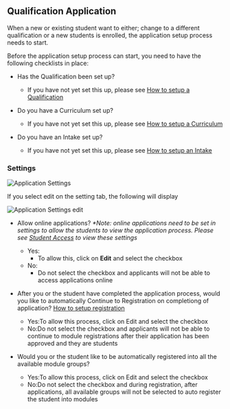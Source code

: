 ## **Qualification Application**

When a new or existing student want to either; change to a different qualification or a new students is enrolled, the application setup process needs to start.

Before the application setup process can start, you need to have the following checklists in place:

- Has the Qualification been set up?
  - If you have not yet set this up, please see [How to setup a Qualification](http://help.studentmanager.co.za/en/latest/Qualifications/addaqualification/)
  
- Do you have a Curriculum set up?
  - If you have not yet set this up, please see [How to setup a Curriculum](http://help.studentmanager.co.za/en/latest/Qualifications/setupcurriculums/)
  
- Do you have an Intake set up?
  - If you have not yet set this up, please see [How to setup an Intake](http://help.studentmanager.co.za/en/latest/Qualifications/addapplicationintake/)
  

### **Settings**

![Application Settings](https://docs.google.com/uc?export=download&id=1V699moLKH7dYG3RKM8Pk9j9xsjo9xuOj)

If you select edit on the setting tab, the following will display

![Application Settings edit](https://docs.google.com/uc?export=download&id=1xXaFIt3j7R6kKyGpGoUnapC9MBPxm9BG)

- Allow online applications?
    _*Note: online applications need to be set in settings to allow the students to view the application process.  Please see [Student Access](http://help.studentmanager.co.za/en/latest/More/settingsstudentaccess/) to view these settings_
  - Yes:
    - To allow this, click on **Edit** and select the checkbox
  - No:
    - Do not select the checkbox and applicants will not be able to access applications online 
 
- After you or the student have completed the application process, would you like to automatically Continue to Registration on completiong of application?   [How to setup registration]()
  - Yes:To allow this process, click on Edit and select the checkbox
  - No:Do not select the checkbox and applicants will not be able to continue to module registrations after their application has been approved and they are students
 
- Would you or the student like to be automatically registered into all the available module groups?
  - Yes:To allow this process, click on Edit and select the checkbox
  - No:Do not select the checkbox and during registration, after applications, all available groups will not be selected to auto register the student into modules
